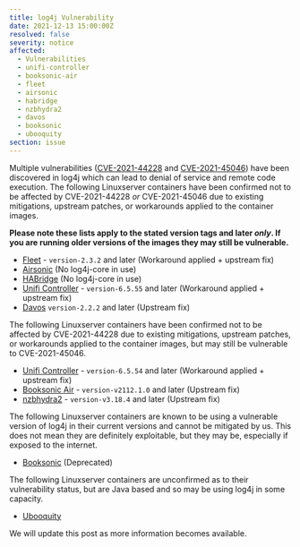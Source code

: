 ```yaml
---
title: log4j Vulnerability
date: 2021-12-13 15:00:00Z
resolved: false
severity: notice
affected:
  - Vulnerabilities
  - unifi-controller
  - booksonic-air
  - fleet
  - airsonic
  - habridge
  - nzbhydra2
  - davos
  - booksonic
  - ubooquity
section: issue
---
```


Multiple vulnerabilities ([CVE-2021-44228](https://nvd.nist.gov/vuln/detail/CVE-2021-44228) and [CVE-2021-45046](https://nvd.nist.gov/vuln/detail/CVE-2021-45046)) have been discovered in log4j which can lead to denial of service and remote code execution. The following Linuxserver containers have been confirmed not to be affected by CVE-2021-44228 *or* CVE-2021-45046 due to existing mitigations, upstream patches, or workarounds applied to the container images.

**Please note these lists apply to the stated version tags and later *only*. If you are running older versions of the images they may still be vulnerable.**

* [Fleet](https://github.com/linuxserver/docker-fleet) - `version-2.3.2` and later (Workaround applied + upstream fix)
* [Airsonic](https://github.com/linuxserver/docker-airsonic) (No log4j-core in use)
* [HABridge](https://github.com/linuxserver/docker-habridge) (No log4j-core in use)
* [Unifi Controller](https://github.com/linuxserver/docker-unifi-controller) - `version-6.5.55` and later (Workaround applied + upstream fix)
* [Davos](https://github.com/linuxserver/docker-davos) `version-2.2.2` and later (Upstream fix)

The following Linuxserver containers have been confirmed not to be affected by CVE-2021-44228 due to existing mitigations, upstream patches, or workarounds applied to the container images, but may still be vulnerable to CVE-2021-45046.

* [Unifi Controller](https://github.com/linuxserver/docker-unifi-controller) - `version-6.5.54` and later (Workaround applied + upstream fix)
* [Booksonic Air](https://github.com/linuxserver/docker-booksonic-air/) - `version-v2112.1.0` and later (Upstream fix)
* [nzbhydra2](https://github.com/linuxserver/docker-nzbhydra2) - `version-v3.18.4` and later (Upstream fix)

The following Linuxserver containers are known to be using a vulnerable version of log4j in their current versions and cannot be mitigated by us. This does not mean they are definitely exploitable, but they may be, especially if exposed to the internet.

* [Booksonic](https://github.com/linuxserver/docker-booksonic) (Deprecated)

The following Linuxserver containers are unconfirmed as to their vulnerability status, but are Java based and so may be using log4j in some capacity.

* [Ubooquity](https://github.com/linuxserver/docker-ubooquity)

 We will update this post as more information becomes available.
